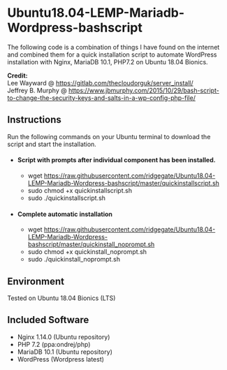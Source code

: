 # Ubuntu18.04-LEMP-Mariadb-Wordpress-bashscript
The following code is a combination of things I have found on the internet and combined them 
for a quick installation script to automate WordPress installation with Nginx, MariaDB 10.1, PHP7.2 on Ubuntu 18.04 Bionics.

<strong>Credit: </strong>
</br>Lee Wayward @ https://gitlab.com/thecloudorguk/server_install/ 
</br>Jeffrey B. Murphy @ https://www.jbmurphy.com/2015/10/29/bash-script-to-change-the-security-keys-and-salts-in-a-wp-config-php-file/

## Instructions
Run the following commands on your Ubuntu terminal to download the script and start the installation. </br>
* #### Script with prompts after individual component has been installed.
  * wget https://raw.githubusercontent.com/ridgegate/Ubuntu18.04-LEMP-Mariadb-Wordpress-bashscript/master/quickinstallscript.sh </br>
  * sudo chmod +x quickinstallscript.sh </br>
  * sudo ./quickinstallscript.sh </br>
* #### Complete automatic installation
  * wget https://raw.githubusercontent.com/ridgegate/Ubuntu18.04-LEMP-Mariadb-Wordpress-bashscript/master/quickinstall_noprompt.sh  </br>
  * sudo chmod +x quickinstall_noprompt.sh </br>
  * sudo ./quickinstall_noprompt.sh </br>

## Environment
Tested on Ubuntu 18.04 Bionics (LTS)

## Included Software
* Nginx 1.14.0 (Ubuntu repository)
* PHP 7.2 (ppa:ondrej/php)
* MariaDB 10.1 (Ubuntu repository)
* WordPress (Wordpress latest)

